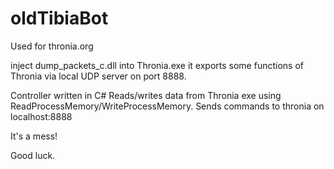 # oldTibiaBot
Used for thronia.org

inject dump_packets_c.dll into Thronia.exe
it exports some functions of Thronia via local UDP server on port 8888.

Controller written in C#
Reads/writes data from Thronia exe using ReadProcessMemory/WriteProcessMemory.
Sends commands to thronia on localhost:8888


It's a mess!

Good luck.
